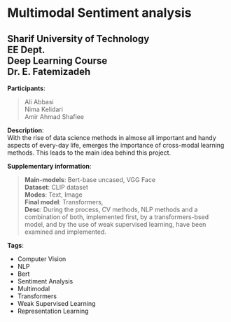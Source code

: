 # Multimodal Sentiment analysis
## Sharif University of Technology <br/> EE Dept. <br/> Deep Learning Course<br/> Dr. E. Fatemizadeh

**Participants**:<br/>
> Ali Abbasi <br/>
> Nima Kelidari <br/>
> Amir Ahmad Shafiee

**Description**:<br/> With the rise of data science methods in almose all important and handy aspects of every-day life, emerges the importance of cross-modal learning methods. This leads to the main idea behind this project.<br/>

**Supplementary information**:
>**Main-models**: Bert-base uncased, VGG Face<br/>
>**Dataset**: CLIP dataset<br/>
>**Modes**: Text, Image<br/>
>**Final model**: Transformers,<br/>
>**Desc**: During the process, CV methods, NLP methods and a combination of both, implemented first, by a transformers-bsed model, and by the use of weak supervised learning, have been examined and implemented.<br/>

**Tags**:<br/>
* Computer Vision
* NLP
* Bert
* Sentiment Analysis
* Multimodal
* Transformers
* Weak Supervised Learning
* Representation Learning


